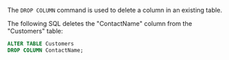 The `DROP COLUMN` command is used to delete a column in an existing table.

The following SQL deletes the "ContactName" column from the "Customers" table:

```sql
ALTER TABLE Customers
DROP COLUMN ContactName;
```